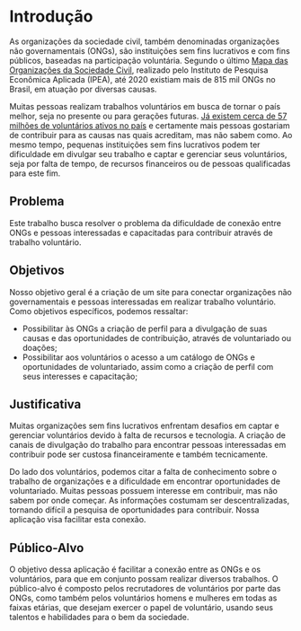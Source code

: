 # Introdução

As organizações da sociedade civil, também denominadas organizações não governamentais (ONGs), são instituições sem fins lucrativos e com fins públicos, baseadas na participação voluntária. Segundo o último [Mapa das Organizações da Sociedade Civil](https://mapaosc.ipea.gov.br/mapa), realizado pelo Instituto de Pesquisa Econômica Aplicada (IPEA), até 2020 existiam mais de 815 mil ONGs no Brasil, em atuação por diversas causas. 

Muitas pessoas realizam trabalhos voluntários em busca de tornar o país melhor, seja no presente ou para gerações futuras. [Já existem cerca de 57 milhões de voluntários ativos no país](https://mapaosc.ipea.gov.br/post/131/pesquisa-revela-perfil-dos-voluntarios-no-pais) e certamente mais pessoas gostariam de contribuir para as causas nas quais acreditam, mas não sabem como. Ao mesmo tempo, pequenas instituições sem fins lucrativos podem ter dificuldade em divulgar seu trabalho e captar e gerenciar seus voluntários, seja por falta de tempo, de recursos financeiros ou de pessoas qualificadas para este fim. 

## Problema
Este trabalho busca resolver o problema da dificuldade de conexão entre ONGs e pessoas interessadas e capacitadas para contribuir através de trabalho voluntário. 

## Objetivos

Nosso objetivo geral é a criação de um site para conectar organizações não governamentais e pessoas interessadas em realizar trabalho voluntário. Como objetivos específicos, podemos ressaltar: 

* Possibilitar às ONGs a criação de perfil para a divulgação de suas causas e das oportunidades de contribuição, através de voluntariado ou doações; 
* Possibilitar aos voluntários o acesso a um catálogo de ONGs e oportunidades de voluntariado, assim como a criação de perfil com seus interesses e capacitação; 

## Justificativa

Muitas organizações sem fins lucrativos enfrentam desafios em captar e gerenciar voluntários devido à falta de recursos e tecnologia. A criação de canais de divulgação do trabalho para encontrar pessoas interessadas em contribuir pode ser custosa financeiramente e também tecnicamente. 

Do lado dos voluntários, podemos citar a falta de conhecimento sobre o trabalho de organizações e a dificuldade em encontrar oportunidades de voluntariado. Muitas pessoas possuem interesse em contribuir, mas não sabem por onde começar. As informações costumam ser descentralizadas, tornando difícil a pesquisa de oportunidades para contribuir. Nossa aplicação visa facilitar esta conexão.   

## Público-Alvo

O objetivo dessa aplicação é facilitar a conexão entre as ONGs e os voluntários, para que em conjunto possam realizar diversos trabalhos. O público-alvo é composto pelos recrutadores de voluntários por parte das ONGs, como também pelos voluntários homens e mulheres em todas as faixas etárias, que desejam exercer o papel de voluntário, usando seus talentos e habilidades para o bem da sociedade.  

